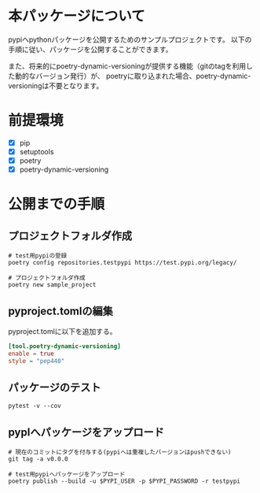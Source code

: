 # 本パッケージについて
pypiへpythonパッケージを公開するためのサンプルプロジェクトです。
以下の手順に従い、パッケージを公開することができます。

また、将来的にpoetry-dynamic-versioningが提供する機能（gitのtagを利用した動的なバージョン発行）が、
poetryに取り込まれた場合、poetry-dynamic-versioningは不要となります。


# 前提環境
- [x] pip
- [x] setuptools
- [x] poetry
- [x] poetry-dynamic-versioning

# 公開までの手順

## プロジェクトフォルダ作成
``` shell
# test用pypiの登録
poetry config repositories.testpypi https://test.pypi.org/legacy/

# プロジェクトフォルダ作成
poetry new sample_project
```

## pyproject.tomlの編集
pyproject.tomlに以下を追加する。

``` toml
[tool.poetry-dynamic-versioning]
enable = true
style = "pep440"
```


## パッケージのテスト
``` shell
pytest -v --cov
```

## pypIへパッケージをアップロード

``` shell
# 現在のコミットにタグを付与する(pypiへは重複したバージョンはpushできない)
git tag -a v0.0.0

# test用pypiへパッケージをアップロード
poetry publish --build -u $PYPI_USER -p $PYPI_PASSWORD -r testpypi

```

